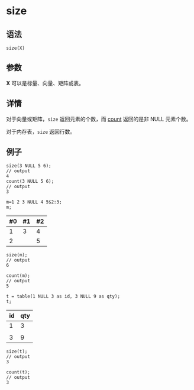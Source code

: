 # size

## 语法

`size(X)`

## 参数

**X** 可以是标量、向量、矩阵或表。

## 详情

对于向量或矩阵，`size` 返回元素的个数，而 [count](../c/count.html) 返回的是非 NULL 元素个数。

对于内存表，`size` 返回行数。

## 例子

```
size(3 NULL 5 6);
// output
4
count(3 NULL 5 6);
// output
3

m=1 2 3 NULL 4 5$2:3;
m;
```

| #0 | #1 | #2 |
| --- | --- | --- |
| 1 | 3 | 4 |
| 2 |  | 5 |

```
size(m);
// output
6

count(m);
// output
5

t = table(1 NULL 3 as id, 3 NULL 9 as qty);
t;
```

| id | qty |
| --- | --- |
| 1 | 3 |
|  |  |
| 3 | 9 |

```
size(t);
// output
3

count(t);
// output
3
```

